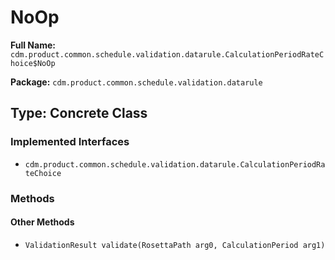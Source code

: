 # NoOp

**Full Name:** `cdm.product.common.schedule.validation.datarule.CalculationPeriodRateChoice$NoOp`

**Package:** `cdm.product.common.schedule.validation.datarule`

## Type: Concrete Class

### Implemented Interfaces

- `cdm.product.common.schedule.validation.datarule.CalculationPeriodRateChoice`

### Methods

#### Other Methods

- `ValidationResult validate(RosettaPath arg0, CalculationPeriod arg1)`

